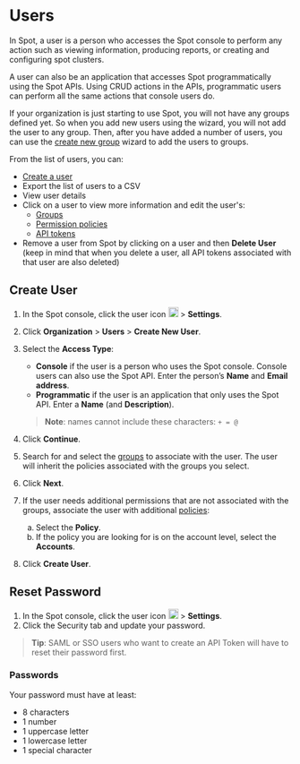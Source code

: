 # Users

In Spot, a user is a person who accesses the Spot console to perform any action such as viewing information, producing reports, or creating and configuring spot clusters.

A user can also be an application that accesses Spot programmatically using the Spot APIs. Using CRUD actions in the APIs, programmatic users can perform all the same actions that console users do.

If your organization is just starting to use Spot, you will not have any groups defined yet. So when you add new users using the wizard, you will not add the user to any group. Then, after you have added a number of users, you can use the [create new group](administration/groups/) wizard to add the users to groups.

From the list of users, you can:
* [Create a user](administration/users-a/?id=create-a-user)
* Export the list of users to a CSV
* View user details
* Click on a user to view more information and edit the user's:
    * [Groups](administration/groups/)
    * [Permission policies](administration/policies/)
    * [API tokens](administration/api/create-api-token)
* Remove a user from Spot by clicking on a user and then **Delete User** (keep in mind that when you delete a user, all API tokens associated with that user are also deleted)

## Create User

1. In the Spot console, click the user icon <img height="18" src="https://docs.spot.io/administration/_media/usericon.png" />  > **Settings**.
2. Click **Organization** > **Users** > **Create New User**.
4. Select the **Access Type**:
   - **Console** if the user is a person who uses the Spot console. Console users can also use the Spot API. Enter the person’s **Name** and **Email address**.
   - **Programmatic** if the user is an application that only uses the Spot API. Enter a **Name** (and **Description**).

   > **Note**: names cannot include these characters: `+ = @`

6. Click **Continue**.
7. Search for and select the [groups](administration/groups/) to associate with the user. The user will inherit the policies associated with the groups you select.
8. Click **Next**.
9. If the user needs additional permissions that are not associated with the groups, associate the user with additional [policies](administration/policies/):
      <ol style="list-style-type: lower-alpha;">
        <li>Select the <b>Policy</b>.</li>
        <li>If the policy you are looking for is on the account level, select the <b>Accounts</b>.</li>
    </ol>
10. Click **Create User**.

## Reset Password

1. In the Spot console, click the user icon <img height="18" src="https://docs.spot.io/administration/_media/usericon.png" />  > **Settings**.
2. Click the Security tab and update your password.

> **Tip**: SAML or SSO users who want to create an API Token will have to reset their password first.

### Passwords

Your password must have at least:

- 8 characters
- 1 number
- 1 uppercase letter
- 1 lowercase letter
- 1 special character

